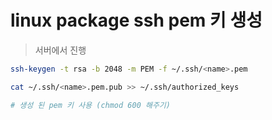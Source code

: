 # linux package ssh pem 키 생성

> 서버에서 진행

```sh
ssh-keygen -t rsa -b 2048 -m PEM -f ~/.ssh/<name>.pem

cat ~/.ssh/<name>.pem.pub >> ~/.ssh/authorized_keys

# 생성 된 pem 키 사용 (chmod 600 해주기)
```
